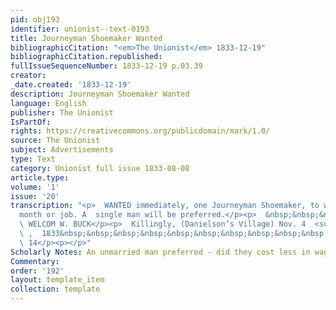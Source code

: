 ```yaml
---
pid: obj193
identifier: unionist--text-0193
title: Journeyman Shoemaker Wanted
bibliographicCitation: "<em>The Unionist</em> 1833-12-19"
bibliographicCitation.republished: 
fullIssueSequenceNumber: 1833-12-19 p.03.39
creator: 
_date.created: '1833-12-19'
description: Journeyman Shoemaker Wanted
language: English
publisher: The Unionist
IsPartOf: 
rights: https://creativecommons.org/publicdomain/mark/1.0/
source: The Unionist
subject: Advertisements
type: Text
category: Unionist full issue 1833-08-08
article.type: 
volume: '1'
issue: '20'
transcription: "<p>  WANTED immediately, one Journeyman Shoemaker, to work by the
  month or job. A  single man will be preferred.</p><p>  &nbsp;&nbsp;&nbsp;&nbsp;&nbsp;&nbsp;&nbsp;&nbsp;&nbsp;&nbsp;&nbsp;&nbsp;&nbsp;&nbsp;&nbsp;&nbsp;&nbsp;&nbsp;&nbsp;&nbsp;&nbsp;&nbsp;&nbsp;
  \ WELCOM W. BUCK</p><p>  Killingly, (Danielson’s Village) Nov. 4  <sup>th</sup>
  \ ,  1833&nbsp;&nbsp;&nbsp;&nbsp;&nbsp;&nbsp;&nbsp;&nbsp;&nbsp;&nbsp;&nbsp;&nbsp;&nbsp;&nbsp;&nbsp;&nbsp;&nbsp;&nbsp;&nbsp;&nbsp;&nbsp;&nbsp;&nbsp;&nbsp;&nbsp;&nbsp;&nbsp;&nbsp;&nbsp;&nbsp;&nbsp;&nbsp;&nbsp;&nbsp;&nbsp;&nbsp;
  \ 14</p><p></p>"
Scholarly Notes: An unmarried man preferred - did they cost less in wages?
Commentary: 
order: '192'
layout: template_item
collection: template
---
```

